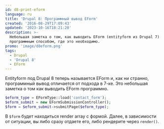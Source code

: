 ```yaml
---
id: d8-print-eform
language: ru
title: 'Drupal 8: Программный вывод EForm'
created: '2016-08-29T17:09:43'
updated: '2023-10-16T18:21:20'
description: >-
  Небольшая заметка о том, как выводить EForm (entityform из Drupal 7)
  программным способом, где это необходимо.
promo: 'image/d8eform.png'
tags:
  - Drupal
  - 'Drupal 8'
  - EForm
---
```


Entityform под Drupal 8 теперь называется EForm и, как ни странно, программный
вывод отличается от подхода в 7-ке. Это небольшая заметка о том как выводить
EForm программно.

```php {"header":"Программный вывод EForm contact_form"}
$eform_type = EFormType::load('contact_form');
$eform_submit = new EFormSubmissionController();
$form = $eform_submit->submitPage($eform_type);
```

В `$form` будет находиться render array с формой. Далее, в зависимости от
ситуации, вы либо сразу отдаете его, либо рендерите через `render()`.
